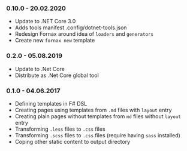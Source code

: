 ### 0.10.0 - 20.02.2020
* Update to .NET Core 3.0
* Adds tools manifest .config/dotnet-tools.json
* Redesign Fornax around idea of `loaders` and `generators`
* Create new `fornax new` template

### 0.2.0 - 05.08.2019
* Update to .Net Core
* Distribute as .Net Core global tool

### 0.1.0 - 04.06.2017
* Defining templates in F# DSL
* Creating pages using templates from `.md` files with `layout` entry
* Creating plain pages without templates from `md` files without `layout` entry
* Transforming `.less` files to `.css` files
* Transforming `.scss` files to `.css` files (require having `sass` installed)
* Coping other static content to output directory